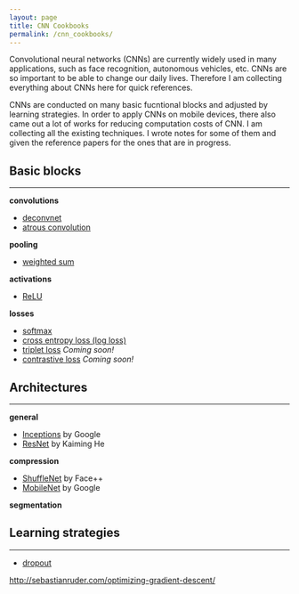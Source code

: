 ```yaml
---
layout: page
title: CNN Cookbooks
permalink: /cnn_cookbooks/
---
```


Convolutional neural networks (CNNs) are currently widely used in many applications, such as face recognition, autonomous vehicles, etc. CNNs are so important to be able to change our daily lives. Therefore I am collecting everything about CNNs here for quick references.  

CNNs are conducted on many basic fucntional blocks and adjusted by learning strategies. In order to apply CNNs on mobile devices, there also came out a lot of works for reducing computation costs of CNN. I am collecting all the existing techniques. I wrote notes for some of them and given the reference papers for the ones that are in progress.


## Basic blocks
------
**convolutions**
* [deconvnet](/deconvnet/)
* [atrous convolution]()

**pooling**
* [weighted sum](/weighted_sum/)


**activations**
* [ReLU](/relu/)


**losses** 
* [softmax](/softmax/)
* [cross entropy loss (log loss)](/cross_entropy/)
* [triplet loss]() *Coming soon!*
* [contrastive loss]() *Coming soon!*


## Architectures
-------

**general**

* [Inceptions]() by Google
* [ResNet]() by Kaiming He

**compression**

* [ShuffleNet](/shuffle_net/) by Face++
* [MobileNet]() by Google


**segmentation**




## Learning strategies
-------
* [dropout](/dropout/)


http://sebastianruder.com/optimizing-gradient-descent/